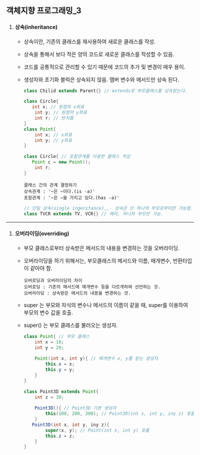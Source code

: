 ## 객체지향 프로그래밍_3

1. #### 상속(inheritance)

   - 상속이란, 기존의 클래스를 재사용하여 새로운 클래스를 작성.

   - 상속을 통해서 보다 적은 양의 코드로 새로운 클래스를 작성할 수 있음.

   - 코드를 공통적으로 관리할 수 있기 때문에 코드의 추가 및 변경이 매우 용이.

   - 생성자와 초기화 블럭은 상속되지 않음. 맴버 변수와 메서드만 상속 된다.

     ```java
     class Chilid extends Parent{} // extends로 부모클래스를 상속받는다.
     ```

     ```java
     class Circle{
     	int x; // 원점의 x좌표
         int y; // 원점의 y좌표
         int r; // 반지름
     }
     class Point{
         int x; // x좌표
         int y; // y좌표
     }
     ```
   
     ```java
     class Circle{ // 포함관계를 이용한 클래스 작성
     	Point c = new Point();
         int r;
     }
     ```
   
     ```
     클래스 간의 관계 결정하기
     상속관계 : '~은 ~이다.(is -a)'
     포함관계 : '~은 ~을 가지고 있다.(has -a)'
     ```
   
     ```java
     // 단일 상속(single ingeritance),,- 상속은 단 하나의 부모로부터만 가능함.
     class TVCR extends TV, VCR{} // 에러, 하나의 부모만 가능.
     ```
   
     

------

1. #### 오버라이딩(overriding)

   - 부모 클래스로부터 상속받은 메서드의 내용을 변경하는 것을 오버라이딩.

   - 오버라이딩을 하기 위해서는, 부모클래스의 메서드와 이름, 매개변수, 반환타입이 같아야 함.

     ```
     오버로딩과 오버라이딩의 차이
     오버로딩 : 기존의 메서드에 매개변수 등을 다르게하여 선언하는 것.
     오버라이딩 : 상속받은 메서드의 내용을 변경하는 것.
     ```

   - super 는 부모와 자식의 변수나 메서드의 이름이 같을 때, super를 이용하여 부모의 변수 값을 호출. 

   - super() 는 부모 클래스를 불러오는 생성자.

     ```java
     class Point{ // 부모 클래스
         int x = 10;
         int y = 20;
         
         Point(int x, int y){ // 매개변수 x, y를 받는 생성자
             this.x = x;
             this.y = y;
         }
     }
     
     class Point3D extends Point{
         int z = 30;
         
         Point3D(){ // Point3D 기본 생성자
             this(100, 200, 300); // Point3D(int x, int y, iny z) 호출
         }
     	Point3D(int x, int y, iny z){ 
             super(x, y); // Point(int x, int y) 호출
             this.z = z;
         }    
     }
     ```